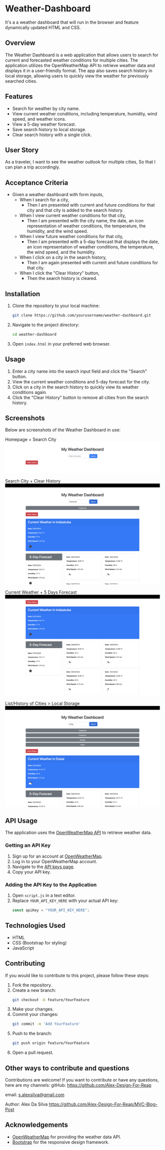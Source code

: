 # Weather-Dashboard

It's a a weather dashboard that will run in the browser and feature dynamically updated HTML and CSS.

## Overview

The Weather Dashboard is a web application that allows users to search for current and forecasted weather conditions for multiple cities. The application utilizes the OpenWeatherMap API to retrieve weather data and displays it in a user-friendly format. The app also saves search history in local storage, allowing users to quickly view the weather for previously searched cities.

## Features

- Search for weather by city name.
- View current weather conditions, including temperature, humidity, wind speed, and weather icons.
- View a 5-day weather forecast.
- Save search history to local storage.
- Clear search history with a single click.

## User Story

As a traveler,
I want to see the weather outlook for multiple cities,
So that I can plan a trip accordingly.

## Acceptance Criteria

- Given a weather dashboard with form inputs,
  - When I search for a city,
    - Then I am presented with current and future conditions for that city and that city is added to the search history.
  - When I view current weather conditions for that city,
    - Then I am presented with the city name, the date, an icon representation of weather conditions, the temperature, the humidity, and the wind speed.
  - When I view future weather conditions for that city,
    - Then I am presented with a 5-day forecast that displays the date, an icon representation of weather conditions, the temperature, the wind speed, and the humidity.
  - When I click on a city in the search history,
    - Then I am again presented with current and future conditions for that city.
  - When I click the "Clear History" button,
    - Then the search history is cleared.

## Installation

1. Clone the repository to your local machine:
   ```sh
   git clone https://github.com/yourusername/weather-dashboard.git
   ```
2. Navigate to the project directory:
   ```sh
   cd weather-dashboard
   ```
3. Open `index.html` in your preferred web browser.

## Usage

1. Enter a city name into the search input field and click the "Search" button.
2. View the current weather conditions and 5-day forecast for the city.
3. Click on a city in the search history to quickly view its weather conditions again.
4. Click the "Clear History" button to remove all cities from the search history.

## Screenshots

Below are screenshots of the Weather Dashboard in use:

Homepage + Search City
![alt text](assets/images/Home-page-search-city.png)

Search City + Clear History
![alt text](assets/images/Search-Clear-History.png)

Current Weather + 5 Days Forecast
![alt text](assets/images/Current-weather-forecast.png)

List/History of Cities > Local Storage
![alt text](assets/images/History-Local-Storage.png)

## API Usage

The application uses the [OpenWeatherMap API](https://openweathermap.org/api) to retrieve weather data.

### Getting an API Key

1. Sign up for an account at [OpenWeatherMap](https://home.openweathermap.org/users/sign_up).
2. Log in to your OpenWeatherMap account.
3. Navigate to the [API keys page](https://home.openweathermap.org/api_keys).
4. Copy your API key.

### Adding the API Key to the Application

1. Open `script.js` in a text editor.
2. Replace `YOUR_API_KEY_HERE` with your actual API key:
   ```javascript
   const apiKey = "YOUR_API_KEY_HERE";
   ```

## Technologies Used

- HTML
- CSS (Bootstrap for styling)
- JavaScript

## Contributing

If you would like to contribute to this project, please follow these steps:

1. Fork the repository.
2. Create a new branch:
   ```sh
   git checkout -b feature/YourFeature
   ```
3. Make your changes.
4. Commit your changes:
   ```sh
   git commit -m 'Add YourFeature'
   ```
5. Push to the branch:
   ```sh
   git push origin feature/YourFeature
   ```
6. Open a pull request.

## Other ways to contribute and questions

Contributions are welcome!
If you want to contribute or have any questions, here are my channels:
gitHub: https://github.com/Alex-Design-For-Reap

email: s.alexsilva@gmail.com

Author: Alex Da Silva https://github.com/Alex-Design-For-Reap/MVC-Blog-Post

## Acknowledgements

- [OpenWeatherMap](https://openweathermap.org/) for providing the weather data API.
- [Bootstrap](https://getbootstrap.com/) for the responsive design framework.
